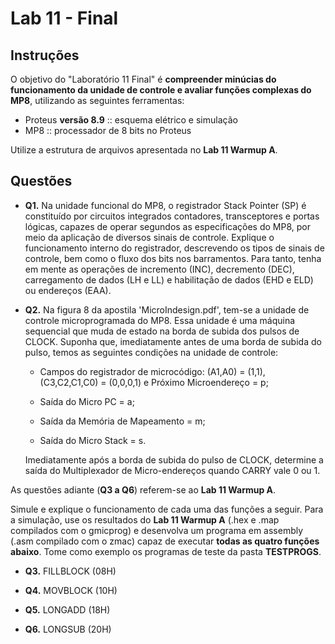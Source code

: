# Lab 11 - Final

## Instruções

O objetivo do "Laboratório 11 Final" é **compreender minúcias do funcionamento da unidade de controle e avaliar funções complexas do MP8**, utilizando as seguintes ferramentas:
- Proteus **versão 8.9** :: esquema elétrico e simulação
- MP8 :: processador de 8 bits no Proteus

Utilize a estrutura de arquivos apresentada no **Lab 11 Warmup A**.

## Questões

- **Q1.** Na unidade funcional do MP8, o registrador Stack Pointer (SP) é constituído por circuitos integrados contadores, transceptores e portas lógicas, capazes de operar segundos as especificações do MP8, por meio da aplicação de diversos sinais de controle. Explique o funcionamento interno do registrador, descrevendo os tipos de sinais de controle, bem como o fluxo dos bits nos barramentos. Para tanto, tenha em mente as operações de incremento (INC), decremento (DEC), carregamento de dados (LH e LL) e habilitação de dados (EHD e ELD) ou endereços (EAA).

- **Q2.** Na figura 8 da apostila 'MicroIndesign.pdf', tem-se a unidade de controle microprogramada do MP8. Essa unidade é uma máquina sequencial que muda de estado na borda de subida dos pulsos de CLOCK. Suponha que, imediatamente antes de uma borda de subida do pulso, temos as seguintes condições na unidade de controle:
    - Campos do registrador de microcódigo: (A1,A0) = (1,1), (C3,C2,C1,C0) = (0,0,0,1) e Próximo Microendereço = p;
    
    - Saída do Micro PC = a;

    - Saída da Memória de Mapeamento = m;
    
    - Saída do Micro Stack = s.

    Imediatamente após a borda de subida do pulso de CLOCK, determine a saída do Multiplexador de Micro-endereços quando CARRY vale 0 ou 1.

As questões adiante (**Q3 a Q6**) referem-se ao **Lab 11 Warmup A**. 

Simule e explique o funcionamento de cada uma das funções a seguir. Para a simulação, use os resultados do **Lab 11 Warmup A** (.hex e .map compilados com o gmicprog) e desenvolva um programa em assembly (.asm compilado com o zmac) capaz de executar **todas as quatro funções abaixo**. Tome como exemplo os programas de teste da pasta **TESTPROGS**.

- **Q3.** FILLBLOCK (08H)

- **Q4.** MOVBLOCK (10H)

- **Q5.** LONGADD (18H)

- **Q6.** LONGSUB (20H)